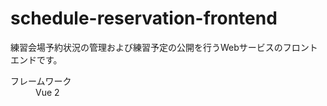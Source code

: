 # schedule-reservation-frontend

練習会場予約状況の管理および練習予定の公開を行うWebサービスのフロントエンドです。

<dl>
  <dt>フレームワーク</dt>
  <dd>Vue 2</dd>
</dl>
